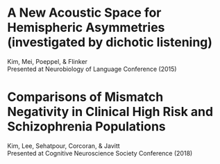
# A New Acoustic Space for Hemispheric Asymmetries (investigated by dichotic listening)
Kim, Mei, Poeppel, & Flinker
<br /> Presented at Neurobiology of Language Conference (2015)

# Comparisons of Mismatch Negativity in Clinical High Risk and Schizophrenia Populations
Kim, Lee, Sehatpour, Corcoran, & Javitt
<br /> Presented at Cognitive Neuroscience Society Conference (2018)
